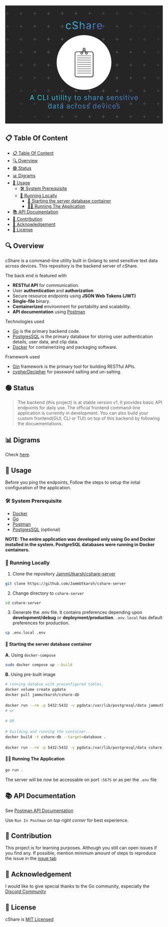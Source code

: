 ![Logo](cshare.png)

## 📋 Table Of Content

- [📋 Table Of Content](#-table-of-content)
- [🔍 Overview](#-overview)
- [🟢 Status](#-status)
- [📊 Digrams](#-digrams)
- [🔧 Usage](#-usage)
  - [🛠 System Prerequisite](#-system-prerequisite)
  - [🚀 Running Locally](#-running-locally)
    - [💾 Starting the server database container](#-starting-the-server-database-container)
    - [🏃‍♂️ Running The Application](#️-running-the-application)
- [📚 API Documentation](#-api-documentation)
- [🤝 Contribution](#-contribution)
- [🙏 Acknowledgement](#-acknowledgement)
- [📜 License](#-license)

## 🔍 Overview

cShare is a command-line utility built in Golang to send sensitive text data across devices. This repository is the backend server of cShare.

The back end is featured with

- **RESTful API** for communication.
- User **authentication** and **authorization**
- Secure resource endpoints using **JSON Web Tokens (JWT)**
- **Single-file** binary.
- **Containerized** environment for portability and scalability.
- **API documentation** using [Postman](https://www.postman.com/)

Technologies used

- [Go](https://go.dev/) is the primary backend code.
- [PostgresSQL](https://www.postgresql.org/) is the primary database for storing user authentication details, user data, and clip data.
- [Docker](https://www.docker.com/) for containerizing and packaging software.

Framework used

- [Gin](https://github.com/gin-gonic/gin) framework is the primary tool for building RESTful APIs.
- [cypherDecipher](https://github.com/jammutkarsh/cypherDecipher) for password salting and un-salting.

## 🟢 Status

> The backend (this project) is at stable version v1. It provides basic API endpoints for daily use.
> The official frontend command-line application is currently in development.
> You can also build your custom frontend(GUI, CLI or TUI) on top of this backend by following the docuementations.

## 📊 Digrams

Check [here](doc/README.md).

<!-- TODO: API Digram -->

## 🔧 Usage

Before you ping the endpoints, Follow the steps to setup the inital configuration of the application.

### 🛠 System Prerequisite

- [Docker](https://www.docker.com/)
- [Go](https://go.dev/)
- [Postman](https://www.postman.com/)
- [PostgresSQL](https://www.postgresql.org/) (optional)

**NOTE: The entire application was developed only using Go and Docker installed in the system. PostgreSQL databases were running in Docker containers.**

### 🚀 Running Locally

1. Clone the repository [JammUtkarsh/cshare-server](https://github.com/JammUtkarsh/cshare-server)

```bash
git clone https://github.com/JammUtkarsh/cshare-server
```

2. Change directory to `cshare-server`

```bash
cd cshare-server
```

3. Generate the .env file. It contains preferences depending upon **development/debug** or **deployment/production**. `.env.local` has default preferences for production.

```bash
cp .env.local .env 
```

#### 💾 Starting the server database container

**A.** Using `docker-compose`

 ```bash
sudo docker compose up --build
 ```

**B.** Using pre-built image

```bash
# running databse with preconfigured tables.
docker volume create pgdata
docker pull jammutkarsh/cshare-db

docker run --rm -p 5432:5432 -v pgdata:/var/lib/postgresql/data jammutkarsh/cshare-db
# or

# OR

# building and running the container..
docker build -t cshare-db --target=database .

docker run --rm -p 5432:5432 -v pgdata:/var/lib/postgresql/data cshare-db
```

#### 🏃‍♂️ Running The Application

```bash
go run .
```

The server will be now be accessable on port `:5675` or as per the `.env` file

## 📚 API Documentation

See [Postman API Documentation](https://documenter.getpostman.com/view/19332599/2s8YszQqbU)

Use `Run In Postman` on *top right corner* for best experience.

## 🤝 Contribution

This project is for learning purposes. Although you still can open issues if you find any.
If possible, mention minimum amount of steps to reproduce the issue in the [issue tab](https://github.com/JammUtkarsh/cshare-server/issues)

## 🙏 Acknowledgement

I would like to give special thanks to the Go community, especially the [Discord Community](https://discord.gg/golang)

## 📜 License

cShare is [MIT Licensed](https://github.com/JammUtkarsh/cshare-server/blob/main/LICENSE.md)
